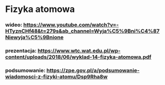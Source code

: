 # Fizyka atomowa
### wideo: https://www.youtube.com/watch?v=-HTyznCHf48&t=279s&ab_channel=Wyja%C5%9Bni%C4%87Niewyja%C5%9Bnione
### prezentacja: https://www.wtc.wat.edu.pl/wp-content/uploads/2018/06/wyklad-14-fizyka-atomowa.pdf
### podsumowanie: https://zpe.gov.pl/a/podsumowanie-wiadomosci-z-fizyki-atomu/Dsp9Rha8w

